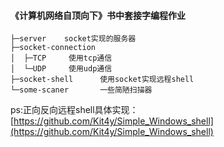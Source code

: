 #### 《计算机网络自顶向下》书中套接字编程作业
```
├─server    socket实现的服务器
├─socket-connection
│  ├─TCP     使用tcp通信
│  └─UDP     使用udp通信
├─socket-shell      使用socket实现远程shell
└─some-scaner       一些简陋扫描器
```

ps:正向反向远程shell具体实现：
[https://github.com/Kit4y/Simple_Windows_shell](https://github.com/Kit4y/Simple_Windows_shell)